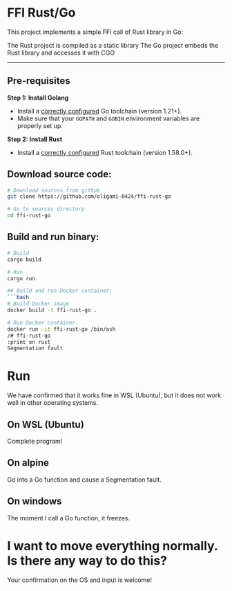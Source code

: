 # FFI Rust/Go

This project implements a simple FFI call of Rust library in Go:

The Rust project is compiled as a static library
The Go project embeds the Rust library and accesses it with CGO

---

## Pre-requisites
**Step 1: Install Golang**

- Install a [correctly configured](https://golang.org/doc/install) Go toolchain (version 1.21+). 
- Make sure that your `GOPATH` and `GOBIN` environment variables are properly set up.

**Step 2: Install Rust**

- Install a [correctly configured](https://www.rust-lang.org/learn/get-started) Rust toolchain (version 1.58.0+). 

## Download source code:
```bash
# Download sources from github
git clone https://github.com/oligami-0424/ffi-rust-go

# Go to sources directory
cd ffi-rust-go
```

## Build and run binary:
```bash
# Build
cargo build

# Run
cargo run

## Build and run Docker container:
```bash
# Build Docker image
docker build -t ffi-rust-go .

# Run Docker container
docker run -it ffi-rust-go /bin/ash
/# ffi-rust-go
:print on rust
Segmentation fault
```

# Run
We have confirmed that it works fine in WSL (Ubuntu), but it does not work well in other operating systems.
## On WSL (Ubuntu)
Complete program!

## On alpine
Go into a Go function and cause a Segmentation fault.

## On windows
The moment I call a Go function, it freezes.

# I want to move everything normally. Is there any way to do this?
Your confirmation on the OS and input is welcome!

